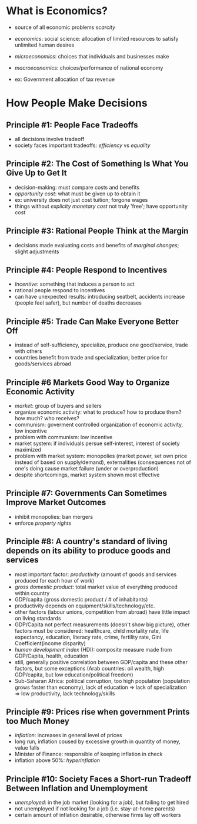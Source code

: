 What is Economics?
==================

* source of all economic problems *scarcity*
* *economics*: social science: allocation of limited resources
	to satisfy unlimited human desires
* *microeconomics*: choices that individuals and businesses make
* *macroeconomics*: choices/performance of national economy

* ex: Government allocation of tax revenue

How People Make Decisions
=========================

Principle #1: People Face Tradeoffs
-----------------------------------
* all decisions involve tradeoff
* society faces important tradeoffs: *efficiency* vs *equality*

Principle #2: The Cost of Something Is What You Give Up to Get It
--------------------------------------------------------------
* decision-making: must compare costs and benefits
* *opportunity cost*: what must be given up to obtain it
* ex: university does not just cost tuition; forgone wages
* things without *explicity monetary cost* not truly 'free'; have opportunity cost

Principle #3: Rational People Think at the Margin
-------------------------------------------------
* decisions made evaluating costs and benefits of *marginal changes*; slight adjustments

Principle #4: People Respond to Incentives
------------------------------------------
* *Incentive*: something that induces a person to act
* rational people respond to incentives
* can have unexpected results: introducing seatbelt, accidents increase (people feel safer), but number 
	of deaths decreases

Principle #5: Trade Can Make Everyone Better Off
------------------------------------------------
* instead of self-sufficiency, specialize, produce one good/service, trade with others
* countries benefit from trade and specialization; better price for goods/services abroad

Principle #6 Markets Good Way to Organize Economic Activity
-------------------------------------------------------
* *market*: group of buyers and sellers
* organize economic activity: what to produce? how to produce them? how much? who receives?
* communism: goverment controlled organization of economic activity, low incentive
* problem with communism: low incentive
* market system: if individuals persue self-interest, interest of society maximized 
* problem with market system: monopolies (market power, set own price instead of based on supply/demand), externalities (consequences 	not of one's doing cause market failure (under or overproduction)
* despite shortcomings, market system shown most effective

Principle #7: Governments Can Sometimes Improve Market Outcomes
---------------------------------------------------------------
* inhibit monopolies: ban mergers
* enforce *property rights*

Principle #8: A country's standard of living depends on its ability to produce goods and services
--------------------------------------------------------------------------------------------------
* most important factor: *productivity* (amount of goods and services produced for each hour of work)
* _gross domestic product_: total market value of everything produced within country
* GDP/capita (gross domestic product / # of inhabitants)
* productivity depends on equipment/skills/technology/etc.
* other factors (labour unions, competition from abroad) have little impact on living standards
* GDP/Capita not perfect measurements (doesn't show big picture), other factors must be considered: healthcare, child mortality rate, life expectancy, education, literacy rate, crime, fertility rate, Gini Coefficient(income disparity)
* *human development index* (HDI): composite measure made from GDP/Capita, health, education
* still, generally positive correlation between GDP/capita and these other factors, but some exceptions (Arab countries: oil wealth, high GDP/capita, but low education/political freedom)
* Sub-Saharan Africa: political corruption, too high population (population grows faster than economy), lack of education => lack of specialization => low productivity, lack technology/skills 

Principle #9: Prices rise when government Prints too Much Money
----------------------------------------------------------------
* *inflation*: increases in general level of prices
* long run, inflation coused by excessive growth in quantity of money, value falls
* Minister of Finance: responsible of keeping inflation in check
* inflation above 50%: *hyperinflation* 

Principle #10: Society Faces a Short-run Tradeoff Between Inflation and Unemployment
-------------------------------------------------------------------------------------
* *unemployed*: in the job market (looking for a job), but failing to get hired
* not unemployed if not looking for a job (i.e. stay-at-home parents)
* certain amount of inflation desirable, otherwise firms lay off workers
